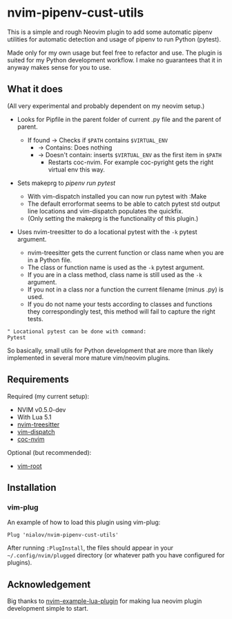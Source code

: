 # nvim-pipenv-cust-utils

This is a simple and rough Neovim plugin to add some automatic pipenv utilities
for automatic detection and usage of pipenv to run Python (pytest).

Made only for my own usage but feel free to refactor and use. The plugin
is suited for my Python development workflow. I make no guarantees that
it in anyway makes sense for you to use.

## What it does

(All very experimental and probably dependent on my neovim setup.)

* Looks for Pipfile in the parent folder of current .py file and the parent of
  parent.
  * If found -> Checks if `$PATH` contains `$VIRTUAL_ENV`
    * -> Contains: Does nothing
    * -> Doesn't contain: inserts `$VIRTUAL_ENV` as the first item in `$PATH`
      * Restarts coc-nvim. For example coc-pyright gets the right virtual
        env this way.

* Sets makeprg to *pipenv run pytest*
  * With vim-dispatch installed you can now run pytest with :Make
  * The default errorformat seems to be able to catch pytest std output line
    locations and vim-dispatch populates the quickfix.
  * (Only setting the makeprg is the functionality of this plugin.)

* Uses nvim-treesitter to do a locational pytest with the `-k` pytest argument.
  * nvim-treesitter gets the current function or class name when you are in
    a Python file.
  * The class or function name is used as the `-k` pytest argument.
  * If you are in a class method, class name is still used as the `-k` argument.
  * If you not in a class nor a function the current filename (minus .py) is
    used.
  * If you do not name your tests according to classes and functions they
    correspondingly test, this method will fail to capture the right tests.

```VimL
" Locational pytest can be done with command:
Pytest
```

So basically, small utils for Python development that are more than likely
implemented in several more mature vim/neovim plugins.

## Requirements

Required (my current setup):

* NVIM v0.5.0-dev
* With Lua 5.1
* [nvim-treesitter](https://github.com/nvim-treesitter/nvim-treesitter)
* [vim-dispatch](https://github.com/tpope/vim-dispatch)
* [coc-nvim](https://github.com/neoclide/coc.nvim)

Optional (but recommended):

* [vim-root](https://github.com/airblade/vim-rooter)

## Installation

### vim-plug

An example of how to load this plugin using vim-plug:

```VimL
Plug 'nialov/nvim-pipenv-cust-utils'
```

After running `:PlugInstall`, the files should appear in your
`~/.config/nvim/plugged` directory (or whatever path you have configured for
plugins).

## Acknowledgement

Big thanks to
[nvim-example-lua-plugin](https://github.com/jacobsimpson/nvim-example-lua-plugin)
for making lua neovim plugin development simple to start.
